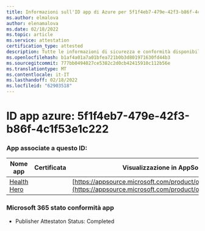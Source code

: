 ```yaml
---
title: Informazioni sull'ID app di Azure per 5f1f4eb7-479e-42f3-b86f-4c1f53e1c222
ms.author: elmalova
author: elenamalova
ms.date: 02/18/2022
ms.topic: article
ms.service: attestation
certification_type: attested
description: Tutte le informazioni di sicurezza e conformità disponibili per 5f1f4eb7-479e-42f3-b86f-4c1f53e1c222.
ms.openlocfilehash: b1af4a01a7a01bfea721b0b3d801971630fd44b3
ms.sourcegitcommit: 777bb0494027ce5382c2d0cb42415910c112b56e
ms.translationtype: MT
ms.contentlocale: it-IT
ms.lasthandoff: 02/18/2022
ms.locfileid: "62903518"
---
```

# <a name="azure-app-id-5f1f4eb7-479e-42f3-b86f-4c1f53e1c222"></a>ID app azure: 5f1f4eb7-479e-42f3-b86f-4c1f53e1c222


### <a name="apps-associated-with-this-id"></a>App associate a questo ID:
| **Nome app** | **Certificata** | **Visualizzazione in AppSource** |
|--------------|---------------|-----------------------|
| [Health Hero](https://docs.microsoft.com/microsoft-365-app-certification/forward/WA200001405) |  | [https://appsource.microsoft.com/product/office/WA200001405](https://appsource.microsoft.com/product/office/WA200001405) |

### <a name="microsoft-365-app-compliance-status"></a>Microsoft 365 stato conformità app
- Publisher Attestaton Status: Completed
